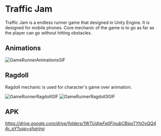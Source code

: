 # Traffic Jam
Traffic Jam is a endless runner game that designed in Unity Engine. It is designed for mobile phones. Core mechanic of the game is to go as far as the player can go without hitting obstacles.


## Animations

![GameRunnerAnimationsGIF](https://user-images.githubusercontent.com/45393463/231175288-94116fa5-3137-42b8-84f5-79ecd2cd61ed.gif)



## Ragdoll
Ragdoll mechanic is used for character's game over animation.

![GameRunnerRagdollGIF](https://user-images.githubusercontent.com/45393463/231175379-1ec3e0f5-a2b9-428e-afcd-5e91ead4096e.gif)
![GameRunnerRagdoll3GIF](https://user-images.githubusercontent.com/45393463/231175488-cae02861-5871-4913-a0ef-a193c6ffa0a2.gif)

## APK
_https://drive.google.com/drive/folders/1WTUdjwFq0FjnubCBipxTYhOvQQ4Ar_pY?usp=sharing_


